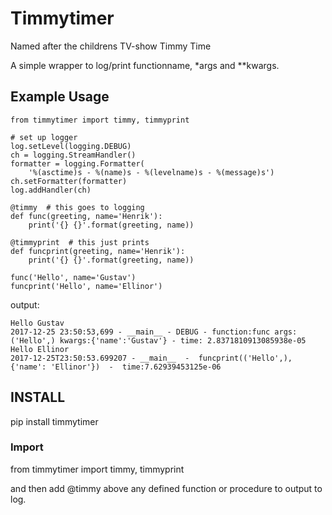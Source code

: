 # Timmytimer
Named after the childrens TV-show Timmy Time

A simple wrapper to log/print functionname, \*args and \**kwargs.

## Example Usage

```
from timmytimer import timmy, timmyprint

# set up logger
log.setLevel(logging.DEBUG)
ch = logging.StreamHandler()
formatter = logging.Formatter(
    '%(asctime)s - %(name)s - %(levelname)s - %(message)s')
ch.setFormatter(formatter)
log.addHandler(ch)

@timmy  # this goes to logging
def func(greeting, name='Henrik'):
    print('{} {}'.format(greeting, name))

@timmyprint  # this just prints
def funcprint(greeting, name='Henrik'):
    print('{} {}'.format(greeting, name))

func('Hello', name='Gustav')
funcprint('Hello', name='Ellinor')
```
output:
```
Hello Gustav
2017-12-25 23:50:53,699 - __main__ - DEBUG - function:func args:('Hello',) kwargs:{'name':'Gustav'} - time: 2.8371810913085938e-05
Hello Ellinor
2017-12-25T23:50:53.699207 - __main__  -  funcprint(('Hello',),{'name': 'Ellinor'})  -  time:7.62939453125e-06
```

## INSTALL
pip install timmytimer

### Import
from timmytimer import timmy, timmyprint

and then add @timmy above any defined function or procedure to output to log.
